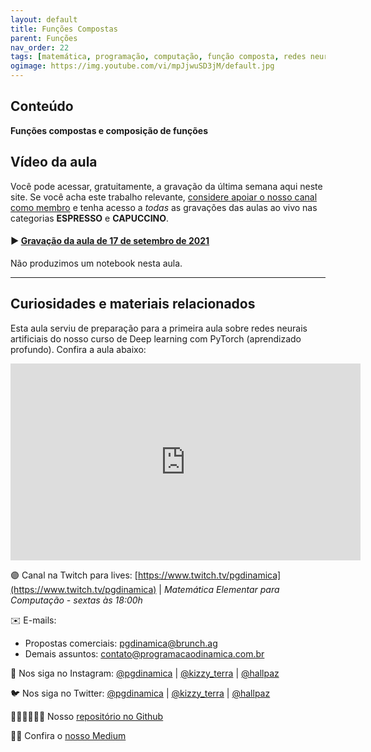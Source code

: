 ```yaml
---
layout: default
title: Funções Compostas
parent: Funções
nav_order: 22
tags: [matemática, programação, computação, função composta, redes neurais]
ogimage: https://img.youtube.com/vi/mpJjwuSD3jM/default.jpg
---
```


## Conteúdo 

**Funções compostas e composição de funções**

## Vídeo da aula

Você pode acessar, gratuitamente, a gravação da última semana aqui neste site. Se você acha este trabalho relevante, [considere apoiar o nosso canal como membro](https://youtube.com/programacaodinamica/join) e tenha acesso a *todas* as gravações das aulas ao vivo nas categorias **ESPRESSO** e **CAPUCCINO**. 

#### ▶️ [Gravação da aula de 17 de setembro de 2021](https://youtu.be/r13msoaY_3g)

Não produzimos um notebook nesta aula.

-------

## Curiosidades e materiais relacionados

Esta aula serviu de preparação para a primeira aula sobre redes neurais artificiais do nosso curso de Deep learning com PyTorch (aprendizado profundo). Confira a aula abaixo:

<iframe width="560" height="315" src="https://www.youtube.com/embed/cGxv8tOaA7I" title="YouTube video player" frameborder="0" allow="accelerometer; autoplay; clipboard-write; encrypted-media; gyroscope; picture-in-picture" allowfullscreen></iframe>


🟣 Canal na Twitch para lives: [https://www.twitch.tv/pgdinamica](https://www.twitch.tv/pgdinamica) | *Matemática Elementar para Computação - sextas às 18:00h*


✉️ E-mails:
* Propostas comerciais: [pgdinamica@brunch.ag](mailto:pgdinamica@brunch.ag)
* Demais assuntos: [contato@programacaodinamica.com.br](mailto:contato@programacaodinamica.com.br)

📸 Nos siga no Instagram: [@pgdinamica](https://instagram.com/pgdinamica) | [@kizzy_terra](https://instagram.com/kizzy_terra) | [@hallpaz](https://instagram.com/hallpaz)

🐦 Nos siga no Twitter: [@pgdinamica](https://twitter.com/pgdinamica) | [@kizzy_terra](https://twitter.com/kizzy_terra) | [@hallpaz](https://twitter.com/hallpaz)

👩🏾‍💻👨🏾‍💻 Nosso [repositório no Github](https://github.com/programacaodinamica)

✍🏾 Confira o [nosso Medium](https://medium.com/programacaodinamica)


